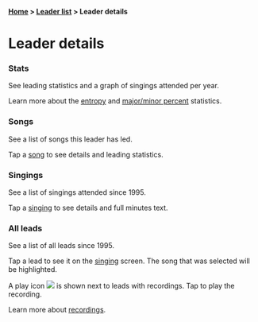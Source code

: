 **[Home](home) &gt; [Leader list](leader_list) &gt; Leader details**

# Leader details

### Stats

See leading statistics and a graph of singings attended per year.

Learn more about the [entropy](entropy) and [major/minor percent](major_percent)
statistics.

### Songs

See a list of songs this leader has led.

Tap a [song](song_activity) to see details and leading statistics.

### Singings

See a list of singings attended since 1995.

Tap a [singing](singing_activity) to see details and full minutes text.

### All leads

See a list of all leads since 1995.

Tap a lead to see it on the [singing](singing_activity) screen.
The song that was selected will be highlighted.

A play icon ![](ic_action_play_over_video) is shown next to leads with recordings.  Tap to play the recording.

Learn more about [recordings](recordings).